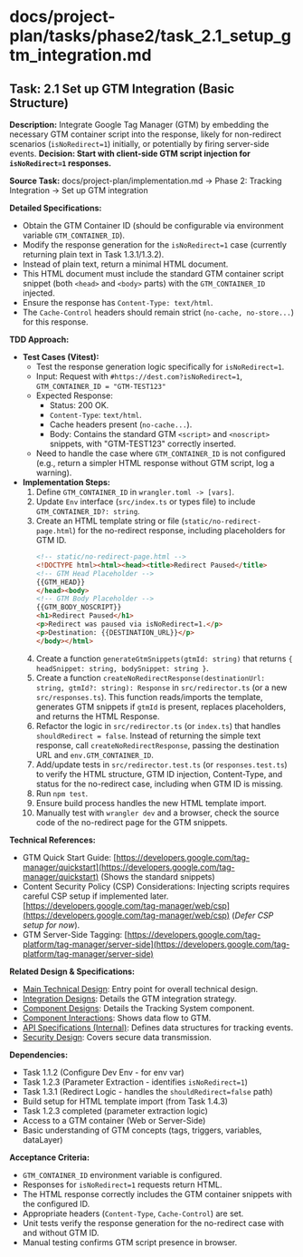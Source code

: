 # docs/project-plan/tasks/phase2/task_2.1_setup_gtm_integration.md

## Task: 2.1 Set up GTM Integration (Basic Structure)

**Description:**
Integrate Google Tag Manager (GTM) by embedding the necessary GTM container script into the response, likely for non-redirect scenarios (`isNoRedirect=1`) initially, or potentially by firing server-side events. **Decision: Start with client-side GTM script injection for `isNoRedirect=1` responses.**

**Source Task:**
docs/project-plan/implementation.md -> Phase 2: Tracking Integration -> Set up GTM integration

**Detailed Specifications:**
- Obtain the GTM Container ID (should be configurable via environment variable `GTM_CONTAINER_ID`).
- Modify the response generation for the `isNoRedirect=1` case (currently returning plain text in Task 1.3.1/1.3.2).
- Instead of plain text, return a minimal HTML document.
- This HTML document must include the standard GTM container script snippet (both `<head>` and `<body>` parts) with the `GTM_CONTAINER_ID` injected.
- Ensure the response has `Content-Type: text/html`.
- The `Cache-Control` headers should remain strict (`no-cache, no-store...`) for this response.

**TDD Approach:**

*   **Test Cases (Vitest):**
    *   Test the response generation logic specifically for `isNoRedirect=1`.
    *   Input: Request with `#https://dest.com?isNoRedirect=1`, `GTM_CONTAINER_ID = "GTM-TEST123"`
    *   Expected Response:
        *   Status: 200 OK.
        *   `Content-Type`: `text/html`.
        *   Cache headers present (`no-cache...`).
        *   Body: Contains the standard GTM `<script>` and `<noscript>` snippets, with "GTM-TEST123" correctly inserted.
    *   Need to handle the case where `GTM_CONTAINER_ID` is not configured (e.g., return a simpler HTML response without GTM script, log a warning).
*   **Implementation Steps:**
    1.  Define `GTM_CONTAINER_ID` in `wrangler.toml -> [vars]`.
    2.  Update `Env` interface (`src/index.ts` or types file) to include `GTM_CONTAINER_ID?: string`.
    3.  Create an HTML template string or file (`static/no-redirect-page.html`) for the no-redirect response, including placeholders for GTM ID.
        ```html
        <!-- static/no-redirect-page.html -->
        <!DOCTYPE html><html><head><title>Redirect Paused</title>
        <!-- GTM Head Placeholder -->
        {{GTM_HEAD}}
        </head><body>
        <!-- GTM Body Placeholder -->
        {{GTM_BODY_NOSCRIPT}}
        <h1>Redirect Paused</h1>
        <p>Redirect was paused via isNoRedirect=1.</p>
        <p>Destination: {{DESTINATION_URL}}</p>
        </body></html>
        ```
    4.  Create a function `generateGtmSnippets(gtmId: string)` that returns `{ headSnippet: string, bodySnippet: string }`.
    5.  Create a function `createNoRedirectResponse(destinationUrl: string, gtmId?: string): Response` in `src/redirector.ts` (or a new `src/responses.ts`). This function reads/imports the template, generates GTM snippets if `gtmId` is present, replaces placeholders, and returns the HTML Response.
    6.  Refactor the logic in `src/redirector.ts` (or `index.ts`) that handles `shouldRedirect = false`. Instead of returning the simple text response, call `createNoRedirectResponse`, passing the destination URL and `env.GTM_CONTAINER_ID`.
    7.  Add/update tests in `src/redirector.test.ts` (or `responses.test.ts`) to verify the HTML structure, GTM ID injection, Content-Type, and status for the no-redirect case, including when GTM ID is missing.
    8.  Run `npm test`.
    9.  Ensure build process handles the new HTML template import.
    10. Manually test with `wrangler dev` and a browser, check the source code of the no-redirect page for the GTM snippets.

**Technical References:**
- GTM Quick Start Guide: [https://developers.google.com/tag-manager/quickstart](https://developers.google.com/tag-manager/quickstart) (Shows the standard snippets)
- Content Security Policy (CSP) Considerations: Injecting scripts requires careful CSP setup if implemented later. [https://developers.google.com/tag-manager/web/csp](https://developers.google.com/tag-manager/web/csp) (*Defer CSP setup for now*).
- GTM Server-Side Tagging: [https://developers.google.com/tag-platform/tag-manager/server-side](https://developers.google.com/tag-platform/tag-manager/server-side)

**Related Design & Specifications:**
- [Main Technical Design](../../../technical-design/DESIGN.md): Entry point for overall technical design.
- [Integration Designs](../../../technical-design/integration_designs.md): Details the GTM integration strategy.
- [Component Designs](../../../technical-design/component_designs.md): Details the Tracking System component.
- [Component Interactions](../../../technical-design/component_interactions.md): Shows data flow to GTM.
- [API Specifications (Internal)](../../../technical-design/api_specifications.md): Defines data structures for tracking events.
- [Security Design](../../../technical-design/security_design.md): Covers secure data transmission.

**Dependencies:**
- Task 1.1.2 (Configure Dev Env - for env var)
- Task 1.2.3 (Parameter Extraction - identifies `isNoRedirect=1`)
- Task 1.3.1 (Redirect Logic - handles the `shouldRedirect=false` path)
- Build setup for HTML template import (from Task 1.4.3)
- Task 1.2.3 completed (parameter extraction logic)
- Access to a GTM container (Web or Server-Side)
- Basic understanding of GTM concepts (tags, triggers, variables, dataLayer)

**Acceptance Criteria:**
- `GTM_CONTAINER_ID` environment variable is configured.
- Responses for `isNoRedirect=1` requests return HTML.
- The HTML response correctly includes the GTM container snippets with the configured ID.
- Appropriate headers (`Content-Type`, `Cache-Control`) are set.
- Unit tests verify the response generation for the no-redirect case with and without GTM ID.
- Manual testing confirms GTM script presence in browser. 